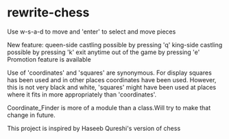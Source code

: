 # rewrite-chess

Use w-s-a-d to move and 'enter' to select and move pieces

New feature:
queen-side castling possible by pressing 'q'
king-side castling possible by pressing 'k'
exit anytime out of the game by pressing 'e'
Promotion feature is available

Use of 'coordinates' and 'squares' are synonymous. For display
squares has been used and in other places coordinates have
been used. However, this is not very black and white, 'squares'
might have been used at places where it fits in more appropriately
than 'coordinates'.

Coordinate_Finder is more of a module than a class.Will try to 
make that change in future.

This project is inspired by Haseeb Qureshi's version of chess

